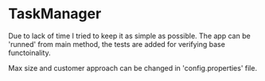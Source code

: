 # TaskManager

Due to lack of time I tried to keep it as simple as possible. The app can be 'runned' from main method, the tests are added for verifying base functoinality. 

Max size and customer approach can be changed in 'config.properties' file.
